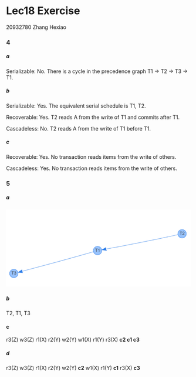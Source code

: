 # Lec18 Exercise

20932780 Zhang Hexiao

### 4

##### a

Serializable: No. There is a cycle in the precedence graph T1 -> T2 -> T3 -> T1.

##### b

Serializable: Yes. The equivalent serial schedule is T1, T2.

Recoverable: Yes. T2 reads A from the write of T1 and commits after T1.

Cascadeless: No. T2 reads A from the write of T1 before T1.

##### c

Recoverable: Yes. No transaction reads items from the write of others.

Cascadeless: Yes. No transaction reads items from the write of others.

### 5

##### a

![image-20221115170500178](pic/image-20221115170500178.png)

##### b

T2, T1, T3

#### c

r3(Z) w3(Z) r1(X) r2(Y) w2(Y) w1(X) r1(Y) r3(X) **c2 c1 c3**

##### d

r3(Z) w3(Z) r1(X) r2(Y) w2(Y) **c2** w1(X) r1(Y) **c1** r3(X)  **c3**